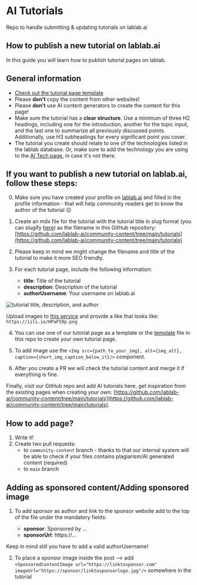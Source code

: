# AI Tutorials

Repo to handle submitting & updating tutorials on lablab.ai

## How to publish a new tutorial on lablab.ai

In this guide you will learn how to publish tutorial pages on lablab.

## General information

- [Check out the tutorial page template](https://github.com/lablab-ai/community-content/tree/main/tutorials/template.mdx)
- Please **don’t** copy the content from other websites!
- Please **don’t** use AI content generators to create the content for this page!
- Make sure the tutorial has a **clear structure**. Use a minimum of three H2 headings, including one for the introduction, another for the topic input, and the last one to summarize all previously discussed points. Additionally, use H3 subheadings for every significant point you cover.
- The tutorial you create should relate to one of the technologies listed in the lablab database. Or, make sure to add the technology you are using to the [AI Tech page](https://github.com/lablab-ai/community-content/blob/main/technologies/README.md#technologies), in case it's not there.

## If you want to publish a new tutorial on lablab.ai, follow these steps:

0. Make sure you have created your profile on [lablab.ai](https://lablab.ai/login?) and filled in the profile information - that will help community readers get to know the author of the tutorial 😉

1. Create an mdx file for the tutorial with the tutorial title in slug format (you can slugify [here](https://slugify.online/)) as the filename in this GitHub repository: [https://github.com/lablab-ai/community-content/tree/main/tutorials](https://github.com/lablab-ai/community-content/tree/main/tutorials)

2. Please keep in mind we might change the filename and title of the tutorial to make it more SEO friendly.

3. For each tutorial page, include the following information:
   - **title**: Title of the tutorial
   - **description**: Description of the tutorial
   - **authorUsername**: Your username on lablab.ai

<Img src="https://imagedelivery.net/K11gkZF3xaVyYzFESMdWIQ/1f01d403-aa8b-43fd-0a0f-e7f5ee3e8b00/full" alt="tutorial title, description, and author"/>

Upload images to [this service](https://freeimage.host/) and provide a like that looks like: `https://iili.io/HPaF59p.png`

4. You can use one of our tutorial page as a template or the [template](https://github.com/lablab-ai/community-content/tree/main/tutorials/template.mdx) file in this repo to create your own tutorial page.

5. To add image use the `<Img src={path_to_your_img}, alt={img_alt}, caption={short_img_caption_below_it}/>` component.

6. After you create a PR we will check the tutorial content and merge it if everything is fine.

Finally, visit our GitHub repo and add AI tutorials here, get inspiration from the existing pages when creating your own: [https://github.com/lablab-ai/community-content/tree/main/tutorials](https://github.com/lablab-ai/community-content/tree/main/tutorials).

## How to add page?

1. Write it!
2. Create two pull requests:
   - to `community-content` branch - thanks to that our internal system will be able to check if your files contains plagiarism/AI generated content (required)
   - to `main` branch

## Adding as sponsored content/Adding sponsored image

1. To add sponsor as author and link to the sponsor website add to the top of the file under the mandatory fields:

   - **sponsor**: Sponsored by ...
   - **sponsorUrl**: https://...

Keep in mind still you have to add a valid authorUsername!

2. To place a sponsor image inside the post --> add `<SponsoredContentImage url="https://linktosponsor.com" imageUrl="https://sponsor/linktosponsorlogo.jpg"/>` somewhere in the tutorial
